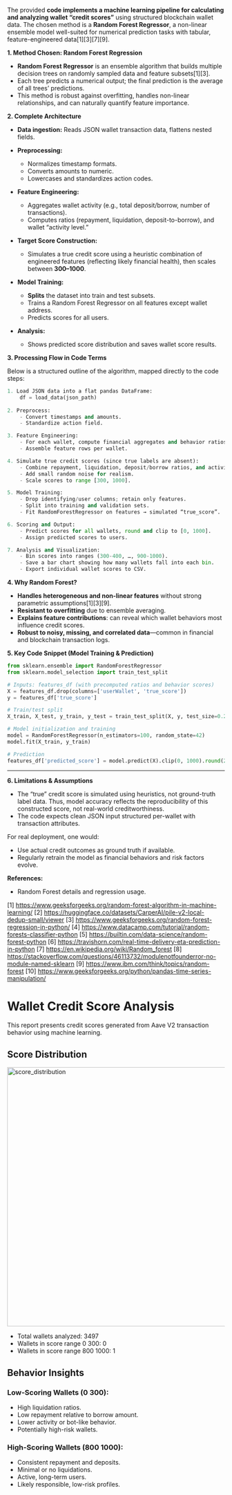 The provided **code implements a machine learning pipeline for calculating and analyzing wallet “credit scores”** using structured blockchain wallet data. The chosen method is a **Random Forest Regressor**, a non-linear ensemble model well-suited for numerical prediction tasks with tabular, feature-engineered data[1][3][7][9].

**1. Method Chosen: Random Forest Regression**

- **Random Forest Regressor** is an ensemble algorithm that builds multiple decision trees on randomly sampled data and feature subsets[1][3]. 
- Each tree predicts a numerical output; the final prediction is the average of all trees’ predictions.
- This method is robust against overfitting, handles non-linear relationships, and can naturally quantify feature importance.

**2. Complete Architecture**

- **Data ingestion:** Reads JSON wallet transaction data, flattens nested fields.
- **Preprocessing:** 
  - Normalizes timestamp formats.
  - Converts amounts to numeric.
  - Lowercases and standardizes action codes.

- **Feature Engineering:** 
  - Aggregates wallet activity (e.g., total deposit/borrow, number of transactions).
  - Computes ratios (repayment, liquidation, deposit-to-borrow), and wallet “activity level.”

- **Target Score Construction:** 
  - Simulates a true credit score using a heuristic combination of engineered features (reflecting likely financial health), then scales between **300–1000**.
  
- **Model Training:** 
  - **Splits** the dataset into train and test subsets.
  - Trains a Random Forest Regressor on all features except wallet address.
  - Predicts scores for all users.

- **Analysis:** 
  - Shows predicted score distribution and saves wallet score results.

**3. Processing Flow in Code Terms**

Below is a structured outline of the algorithm, mapped directly to the code steps:

```python
1. Load JSON data into a flat pandas DataFrame:
    df = load_data(json_path)
 
2. Preprocess:
    - Convert timestamps and amounts.
    - Standardize action field.

3. Feature Engineering:
    - For each wallet, compute financial aggregates and behavior ratios.
    - Assemble feature rows per wallet.

4. Simulate true credit scores (since true labels are absent):
    - Combine repayment, liquidation, deposit/borrow ratios, and activity level with fixed weights.
    - Add small random noise for realism.
    - Scale scores to range [300, 1000].

5. Model Training:
    - Drop identifying/user columns; retain only features.
    - Split into training and validation sets.
    - Fit RandomForestRegressor on features → simulated “true_score”.

6. Scoring and Output:
    - Predict scores for all wallets, round and clip to [0, 1000].
    - Assign predicted scores to users.

7. Analysis and Visualization:
    - Bin scores into ranges (300-400, …, 900-1000).
    - Save a bar chart showing how many wallets fall into each bin.
    - Export individual wallet scores to CSV.
```

**4. Why Random Forest?**

- **Handles heterogeneous and non-linear features** without strong parametric assumptions[1][3][9].
- **Resistant to overfitting** due to ensemble averaging.
- **Explains feature contributions**: can reveal which wallet behaviors most influence credit scores.
- **Robust to noisy, missing, and correlated data**—common in financial and blockchain transaction logs.

**5. Key Code Snippet (Model Training & Prediction)**
```python
from sklearn.ensemble import RandomForestRegressor
from sklearn.model_selection import train_test_split

# Inputs: features_df (with precomputed ratios and behavior scores)
X = features_df.drop(columns=['userWallet', 'true_score'])
y = features_df['true_score']

# Train/test split
X_train, X_test, y_train, y_test = train_test_split(X, y, test_size=0.2, random_state=42)

# Model initialization and training
model = RandomForestRegressor(n_estimators=100, random_state=42)
model.fit(X_train, y_train)

# Prediction
features_df['predicted_score'] = model.predict(X).clip(0, 1000).round(2)
```
---

**6. Limitations & Assumptions**
- The “true” credit score is simulated using heuristics, not ground-truth label data. Thus, model accuracy reflects the reproducibility of this constructed score, not real-world creditworthiness.
- The code expects clean JSON input structured per-wallet with transaction attributes.

For real deployment, one would:
- Use actual credit outcomes as ground truth if available.
- Regularly retrain the model as financial behaviors and risk factors evolve.

**References:**
- Random Forest details and regression usage.

[1] https://www.geeksforgeeks.org/random-forest-algorithm-in-machine-learning/
[2] https://huggingface.co/datasets/CarperAI/pile-v2-local-dedup-small/viewer
[3] https://www.geeksforgeeks.org/random-forest-regression-in-python/
[4] https://www.datacamp.com/tutorial/random-forests-classifier-python
[5] https://builtin.com/data-science/random-forest-python
[6] https://travishorn.com/real-time-delivery-eta-prediction-in-python
[7] https://en.wikipedia.org/wiki/Random_forest
[8] https://stackoverflow.com/questions/46113732/modulenotfounderror-no-module-named-sklearn
[9] https://www.ibm.com/think/topics/random-forest
[10] https://www.geeksforgeeks.org/python/pandas-time-series-manipulation/


# Wallet Credit Score Analysis

This report presents credit scores generated from Aave V2 transaction behavior using machine learning.

## Score Distribution


<img width="1000" height="600" alt="score_distribution" src="https://github.com/user-attachments/assets/cab13d52-5adf-4cc0-9c03-4342ef6d35ff" />

- Total wallets analyzed: 3497
- Wallets in score range 0 300: 0
- Wallets in score range 800 1000: 1

## Behavior Insights

### Low-Scoring Wallets (0 300):
- High liquidation ratios.
- Low repayment relative to borrow amount.
- Lower activity or bot-like behavior.
- Potentially high-risk wallets.

### High-Scoring Wallets (800 1000):
- Consistent repayment and deposits.
- Minimal or no liquidations.
- Active, long-term users.
- Likely responsible, low-risk profiles.

